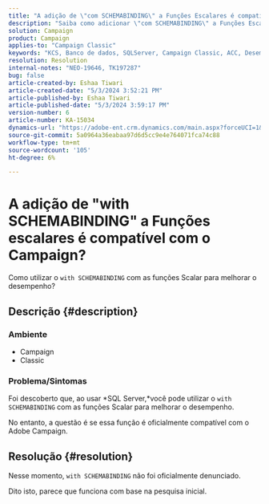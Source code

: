 ```yaml
---
title: "A adição de \"com SCHEMABINDING\" a Funções Escalares é compatível com o Campaign?"
description: "Saiba como adicionar \"com SCHEMABINDING\" a Funções Escalares."
solution: Campaign
product: Campaign
applies-to: "Campaign Classic"
keywords: "KCS, Banco de dados, SQLServer, Campaign Classic, ACC, Desempenho"
resolution: Resolution
internal-notes: "NEO-19646, TK197287"
bug: false
article-created-by: Eshaa Tiwari
article-created-date: "5/3/2024 3:52:21 PM"
article-published-by: Eshaa Tiwari
article-published-date: "5/3/2024 3:59:17 PM"
version-number: 6
article-number: KA-15034
dynamics-url: "https://adobe-ent.crm.dynamics.com/main.aspx?forceUCI=1&pagetype=entityrecord&etn=knowledgearticle&id=912ba41b-6509-ef11-9f89-000d3a32bd42"
source-git-commit: 5a0964a36eabaa97d6d5cc9e4e764071fca74c88
workflow-type: tm+mt
source-wordcount: '105'
ht-degree: 6%

---
```


# A adição de &quot;with SCHEMABINDING&quot; a Funções escalares é compatível com o Campaign?


Como utilizar o `with SCHEMABINDING` com as funções Scalar para melhorar o desempenho?

## Descrição {#description}


### <b>Ambiente</b>

- Campaign
- Classic


### <b>Problema/Sintomas</b>

Foi descoberto que, ao usar *SQL Server,*você pode utilizar o `with SCHEMABINDING` com as funções Scalar para melhorar o desempenho.

No entanto, a questão é se essa função é oficialmente compatível com o Adobe Campaign.


## Resolução {#resolution}


Nesse momento, `with SCHEMABINDING` não foi oficialmente denunciado.

Dito isto, parece que funciona com base na pesquisa inicial.
